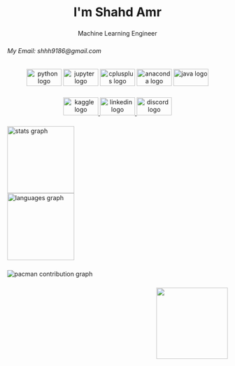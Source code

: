 <h1 align="center">I'm Shahd Amr</h1>

###

<p align="center">Machine Learning Engineer</p>

###

<h6 align="left">My Email: shhh9186@gmail.com</h6>

###

<div align="center">
  <img src="https://cdn.jsdelivr.net/gh/devicons/devicon/icons/python/python-original.svg" height="39" width="80" alt="python logo" &nbsp &nbsp/>
  <img src="https://cdn.jsdelivr.net/gh/devicons/devicon/icons/jupyter/jupyter-original.svg" height="39" width="80" alt="jupyter logo" &nbsp &nbsp />
  <img src="https://cdn.jsdelivr.net/gh/devicons/devicon/icons/cplusplus/cplusplus-original.svg" height="39" width="80" alt="cplusplus logo" &nbsp &nbsp />
  <img src="https://cdn.jsdelivr.net/gh/devicons/devicon/icons/anaconda/anaconda-original.svg" height="39" width="80" alt="anaconda logo" &nbsp &nbsp />
  <img src="https://cdn.jsdelivr.net/gh/devicons/devicon/icons/java/java-original.svg" height="39" width="80" alt="java logo" />
</div>

###

<div align="center">
  <a href="https://www.kaggle.com/shhha2004" target="_blank">
    <img src="https://cdn.jsdelivr.net/gh/devicons/devicon/icons/kaggle/kaggle-original.svg" height="41" alt="kaggle logo"  width="80" &nbsp &nbsp />
  </a>
  <a href="https://www.linkedin.com/in/shahd-amr-1b8372285/" target="_blank">
    <img src="https://cdn.jsdelivr.net/gh/devicons/devicon/icons/linkedin/linkedin-original.svg" height="41" alt="linkedin logo"  width="80" &nbsp &nbsp />
  </a>
  <a href="https://discord.com/users/730187826301239377" target="_blank">
    <img src="https://cdn.simpleicons.org/discord/5865F2" height="41" alt="discord logo"  width="80" />
  </a>
</div>



###

<div align="left">
  <img src="https://github-readme-stats.vercel.app/api?username=shhhahd&hide_title=false&hide_rank=false&show_icons=true&include_all_commits=true&count_private=true&disable_animations=false&theme=dracula&locale=en&hide_border=false" height="153" alt="stats graph" /> <br>
  <img src="https://github-readme-stats.vercel.app/api/top-langs?username=shhhahd&locale=en&hide_title=false&layout=compact&card_width=320&langs_count=5&theme=dracula&hide_border=false" height="153" alt="languages graph"  />
</div>

###

<picture>
  <source media="(prefers-color-scheme: dark)" srcset="https://raw.githubusercontent.com/shhhahd/shhhahd/output/pacman-contribution-graph-dark.svg">
  <source media="(prefers-color-scheme: light)" srcset="https://raw.githubusercontent.com/shhhahd/shhhahd/output/pacman-contribution-graph.svg">
  <img alt="pacman contribution graph" src="https://raw.githubusercontent.com/shhhahd/shhhahd/output/pacman-contribution-graph.svg">
</picture>

###

<img align="right" height="163" src="https://media.giphy.com/media/v1.Y2lkPTc5MGI3NjExbWdoOXhxbWRiODAxZmxtam1iY2N0Zms2YXVqZ3NuNHJpNXp0bjdvOCZlcD12MV9naWZzX3NlYXJjaCZjdD1n/u0OMQgZxRhzyqRKIi8/giphy.gif"  />

###
